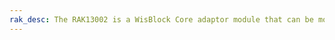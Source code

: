 ```yaml
---
rak_desc: The RAK13002 is a WisBlock Core adaptor module that can be mounted to the IO slot of WisBlock Base board. This module exposed all WisBlock Core signals to male pin header, such as I2C, SPI, UART, GPIO, ADC, etc.
---
```


<rk-redirect to="/Product-Categories/WisBlock/RAK13002/Overview/" />